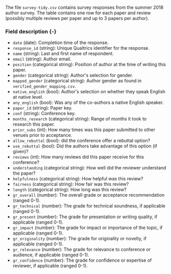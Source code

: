 The file `survey-tidy.csv` contains survey responses from the summer 2018 author survey.
The table contains one row for each paper and review (possibly multiple reviews per paper and up to 3 papers per author).

### Field description {-}

 * `date` (date): Completion time of the response.
 * `response_id` (string): Unique Qualtrics identifier for the response.
 * `name` (string): Last and first name of respondent.
 * `email` (string): Author email.
 * `position` (categorical string): Position of author at the time of writing this paper.
 * `gender` (categorical string): Author's selection for gender.
 * `mapped_gender` (categorical string): Author gender as found in `verified_gender_mapping.csv`.
 * `native_english` (bool): Author's selection on whether they speak English at native level.
 * `any_english` (bool): Was any of the co-authors a native English speaker.
 * `paper_id` (string): Paper key.
 * `conf` (string): Conference key.
 * `months_research` (categorical string): Range of months it took to research this paper.
 * `prior_subs` (int): How many times was this paper submitted to other venues prior to acceptance.
 * `allow_rebuttal` (bool): did the conference offer a rebuttal option?
 * `use_rebuttal` (bool): Did the authors take advantage of this option (if given)?
 * `reviews` (int): How many reviews did this paper receive for this conference?
 * `understanding` (categorical string): How well did the reviewer understand the paper?
 * `helpfulness` (categorical string): How helpful was this review?
 * `fairness` (categorical string): How fair was this review?
 * `length` (categorical string): How long was this review?
 * `gr_overall` (number): The overall grade or acceptance recommendation (ranged 0-1).
 * `gr_technical` (number): The grade for technical soundness, if applicable (ranged 0-1).
 * `gr_present` (number): The grade for presentation or writing quality, if applicable (ranged 0-1).
 * `gr_impact` (number): The grade for impact or importance of the topic, if applicable (ranged 0-1).
 * `gr_originality` (number): The grade for originality or novelty, if applicable (ranged 0-1).
 * `gr_relevance` (number): The grade for relevance to conference or audience, if applicable (ranged 0-1).
 * `gr_confidence` (number): The grade for confidence or expertise of reviewer, if applicable (ranged 0-1).
